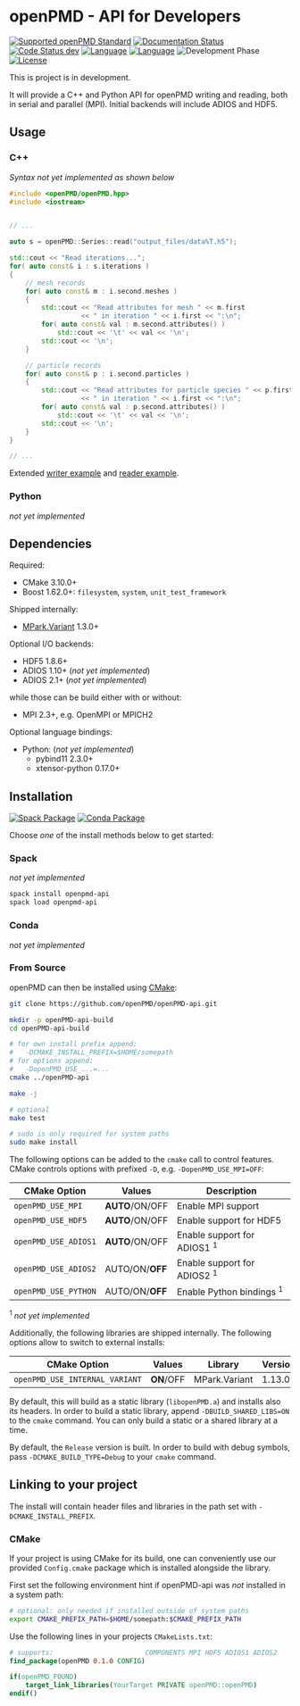 openPMD - API for Developers
============================

[![Supported openPMD Standard](https://img.shields.io/badge/openPMD-1.0.0--1.1.0-blue.svg)](https://github.com/openPMD/openPMD-standard/releases)
[![Documentation Status](https://readthedocs.org/projects/openpmd-api/badge/?version=latest)](http://openpmd-api.readthedocs.io/en/latest/?badge=latest)
[![Code Status dev](https://img.shields.io/travis/openPMD/openPMD-api/dev.svg?label=dev)](https://travis-ci.org/openPMD/openPMD-api/branches)
[![Language](https://img.shields.io/badge/language-C%2B%2B11-orange.svg)](https://isocpp.org/)
[![Language](https://img.shields.io/badge/language-Python3-orange.svg)](https://www.python.org/)
![Development Phase](https://img.shields.io/badge/phase-unstable-yellow.svg)
[![License](https://img.shields.io/badge/license-LGPLv3-blue.svg)](https://www.gnu.org/licenses/lgpl-3.0.html)

This is project is in development.

It will provide a C++ and Python API for openPMD writing and reading, both in serial and parallel (MPI).
Initial backends will include ADIOS and HDF5.

## Usage

### C++

*Syntax not yet implemented as shown below*

```C++
#include <openPMD/openPMD.hpp>
#include <iostream>


// ...

auto s = openPMD::Series::read("output_files/data%T.h5");

std::cout << "Read iterations...";
for( auto const& i : s.iterations )
{
    // mesh records
    for( auto const& m : i.second.meshes )
    {
        std::cout << "Read attributes for mesh " << m.first
                  << " in iteration " << i.first << ":\n";
        for( auto const& val : m.second.attributes() )
            std::cout << '\t' << val << '\n';
        std::cout << '\n';
    }

    // particle records
    for( auto const& p : i.second.particles )
    {
        std::cout << "Read attributes for particle species " << p.first
                  << " in iteration " << i.first << ":\n";
        for( auto const& val : p.second.attributes() )
            std::cout << '\t' << val << '\n';
        std::cout << '\n';
    }
}

// ...
```

Extended [writer example](writer.cpp) and [reader example](reader.cpp).

### Python

*not yet implemented*

## Dependencies

Required:
* CMake 3.10.0+
* Boost 1.62.0+: `filesystem`, `system`, `unit_test_framework`

Shipped internally:
* [MPark.Variant](https://github.com/mpark/variant) 1.3.0+

Optional I/O backends:
* HDF5 1.8.6+
* ADIOS 1.10+ (*not yet implemented*)
* ADIOS 2.1+ (*not yet implemented*)

while those can be build either with or without:
* MPI 2.3+, e.g. OpenMPI or MPICH2

Optional language bindings:
* Python: (*not yet implemented*)
  * pybind11 2.3.0+
  * xtensor-python 0.17.0+

## Installation

[![Spack Package](https://img.shields.io/badge/spack.io-notyet-yellow.svg)](https://spack.io)
[![Conda Package](https://img.shields.io/badge/conda.io-notyet-yellow.svg)](https://conda.io)

Choose *one* of the install methods below to get started:

### Spack

*not yet implemented*

```bash
spack install openpmd-api
spack load openpmd-api
```

### Conda

*not yet implemented*

### From Source

openPMD can then be installed using [CMake](http://cmake.org/):

```bash
git clone https://github.com/openPMD/openPMD-api.git

mkdir -p openPMD-api-build
cd openPMD-api-build

# for own install prefix append:
#   -DCMAKE_INSTALL_PREFIX=$HOME/somepath
# for options append:
#   -DopenPMD_USE_...=...
cmake ../openPMD-api

make -j

# optional
make test

# sudo is only required for system paths
sudo make install
```

The following options can be added to the `cmake` call to control features.
CMake controls options with prefixed `-D`, e.g. `-DopenPMD_USE_MPI=OFF`:

| CMake Option         | Values           | Description                            |
|----------------------|------------------|----------------------------------------|
| `openPMD_USE_MPI`    | **AUTO**/ON/OFF  | Enable MPI support                     |
| `openPMD_USE_HDF5`   | **AUTO**/ON/OFF  | Enable support for HDF5                |
| `openPMD_USE_ADIOS1` | **AUTO**/ON/OFF  | Enable support for ADIOS1 <sup>1</sup> |
| `openPMD_USE_ADIOS2` | AUTO/ON/**OFF**  | Enable support for ADIOS2 <sup>1</sup> |
| `openPMD_USE_PYTHON` | AUTO/ON/**OFF**  | Enable Python bindings <sup>1</sup>    |

<sup>1</sup> *not yet implemented*

Additionally, the following libraries are shipped internally.
The following options allow to switch to external installs:

| CMake Option                   | Values     | Library       | Version |
|--------------------------------|------------|---------------|---------|
| `openPMD_USE_INTERNAL_VARIANT` | **ON**/OFF | MPark.Variant | 1.13.0+ |

By default, this will build as a static library (`libopenPMD.a`) and installs also its headers.
In order to build a static library, append `-DBUILD_SHARED_LIBS=ON` to the `cmake` command.
You can only build a static or a shared library at a time.

By default, the `Release` version is built.
In order to build with debug symbols, pass `-DCMAKE_BUILD_TYPE=Debug` to your `cmake` command.

## Linking to your project

The install will contain header files and libraries in the path set with `-DCMAKE_INSTALL_PREFIX`.

### CMake

If your project is using CMake for its build, one can conveniently use our provided `Config.cmake` package which is installed alongside the library.

First set the following environment hint if openPMD-api was *not* installed in a system path:

```bash
# optional: only needed if installed outside of system paths
export CMAKE_PREFIX_PATH=$HOME/somepath:$CMAKE_PREFIX_PATH
```

Use the following lines in your projects `CMakeLists.txt`:
```cmake
# supports:                       COMPONENTS MPI HDF5 ADIOS1 ADIOS2
find_package(openPMD 0.1.0 CONFIG)

if(openPMD_FOUND)
    target_link_libraries(YourTarget PRIVATE openPMD::openPMD)
endif()
```

